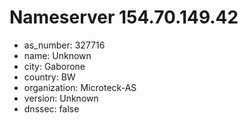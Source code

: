 # Nameserver 154.70.149.42

* as_number: 327716
* name: Unknown
* city: Gaborone
* country: BW
* organization: Microteck-AS
* version: Unknown
* dnssec: false
